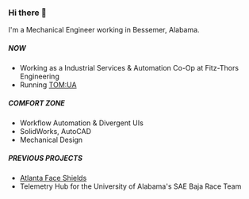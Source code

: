 ### Hi there 👋

I'm a Mechanical Engineer working in Bessemer, Alabama. 

##### NOW

- Working as a Industrial Services & Automation Co-Op at Fitz-Thors Engineering
- Running [TOM:UA](https://nfe213.github.io/tom-ua/)

##### COMFORT ZONE

- Workflow Automation & Divergent UIs
- SolidWorks, AutoCAD
- Mechanical Design

##### PREVIOUS PROJECTS

- [Atlanta Face Shields](http://atlantafaceshields.com/index-old#cta)
- Telemetry Hub for the University of Alabama's SAE Baja Race Team
